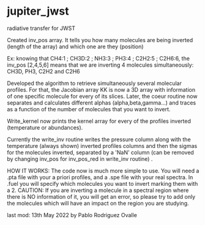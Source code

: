 # jupiter_jwst

radiative transfer for JWST

Created inv_pos array. It tells you how many molecules are being inverted (length of the array) and which one are they (position)

Ex: knowing that CH4:1  ;  CH3D:2  ;  NH3:3  ;  PH3:4  ;  C2H2:5  ;  C2H6:6,
the inv_pos [2,4,5,6] means that we are inverting 4 molecules simultaneously: CH3D, PH3, C2H2 and C2H6

Developed the algorithm to retrieve simultaneously several molecular profiles. For that, the Jacobian array KK is now a 3D array 
with information of one specific molecule for every of its slices. Later, the coeur routine now separates and calculates
different alphas (alpha,beta,gamma...) and traces as a function of the number of molecules that you want to invert.

Write_kernel now prints the kernel array for every of the profiles inverted (temperature or abundances).

Currently the write_inv routine writes the pressure column along with the temperature (always shown) inverted profiles columns and
then the sigmas for the molecules inverted, separated by a 'NaN' column (can be removed by changing inv_pos for inv_pos_red in write_inv routine) .

HOW IT WORKS: The code now is much more simple to use. You will need a .pta file with your a priori profiles, and a .spe file with
your real spectra. In .fuel you will specify which molecules you want to invert marking them with a 2. CAUTION: If you are inverting
a molecule in a spectral region where there is NO information of it, you will get an error, so please try to add only the molecules
which will have an impact on the region you are studying.

last mod: 13th May 2022 by Pablo Rodriguez Ovalle
